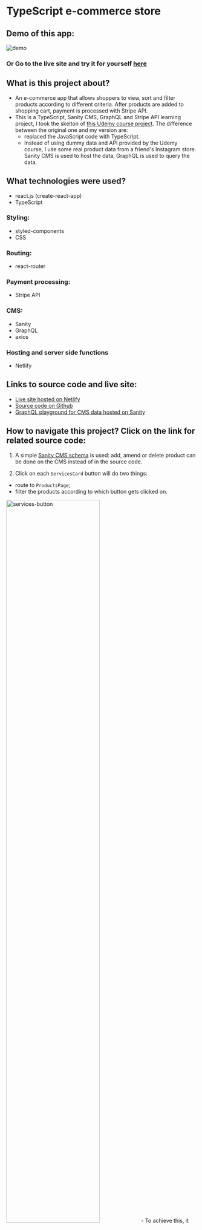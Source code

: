 # TypeScript e-commerce store

## Demo of this app:

![demo](./src/assets/cute-buddy-demo.gif)

### Or Go to the live site and try it for yourself [here](https://cute-buddy.netlify.app/)


## What is this project about?
- An e-commerce app that allows shoppers to view, sort and filter products according to different criteria. After products are added to shopping cart, payment is processed with Stripe API.
- This is a TypeScript, Sanity CMS, GraphQL and Stripe API learning project, I took the skelton of [this Udemy course project](https://react-course-comfy-sloth-store.netlify.app/). The difference between the original one and my version are:
  - replaced the JavaScript code with TypeScript.
  - Instead of using dummy data and API provided by the Udemy course, I use some real product data from a friend's Instagram store. Sanity CMS is used to host the data, GraphQL is used to query the data.

## What technologies were used?

- react.js (create-react-app)
- TypeScript

### Styling:
- styled-components
- CSS
### Routing:
- react-router
### Payment processing:
- Stripe API
### CMS:
- Sanity
- GraphQL
- axios
### Hosting and server side functions
- Netlify

## Links to source code and live site:
- [Live site hosted on Netlify](https://-cute-buddy.netlify.app/)
- [Source code on Github](https://github.com/-1codingguy/typescript-e-commerce)
- [GraphQL playground for CMS data hosted on Sanity](https://bqk6gkzk.api.sanity.io/v1/graphql/production/default)


## How to navigate this project? Click on the link for related source code:
1. A simple [Sanity CMS schema](https://github.com/1codingguy/typescript-e-commerce/blob/main/cutebuddy/schemas/product.js) is used: add, amend or delete product can be done on the CMS instead of in the source code.

2. Click on each `ServicesCard` button will do two things:
  - route to `ProductsPage`;
  - filter the products according to which button gets clicked on.
  <img src="./src/assets/services-button.png" alt="services-button" width="70%"/>
    - To achieve this, it has to go through three steps:
      1. clear the previous filters
      2. set `isClickFromServices` state variable to tru
      3. update filters according to the button gets clicked on
      - [Click here](https://github.com/1codingguy/typescript-e-commerce/blob/main/src/components/Services/ServicesCards.tsx#L21) for the relevant code.
    
    - Why is there a `isClickFromServices` variable?
      - Each time `ServicesPage` is mounted, the page should display all product, i.e. filters should be cleared.
      - But when routed from `Services` component, `ProductsPage` should display products of relevant service.
      - To work around this, an if statement is used to check if the page is routed from `Services`, [click here for the relevant code](https://github.com/1codingguy/typescript-e-commerce/blob/main/src/pages/ProductsPage.tsx#L10). 


3. Shoppers can choose to view the products in `ListView` or `GridView`. [Click here for relevant code](https://github.com/1codingguy/typescript-e-commerce/blob/main/src/components/ProductList.tsx#L24).

4. Shoppers are able to filter products by different criteria, such as by keyword, price, etc. 
  - [Click here for code structure](https://github.com/1codingguy/typescript-e-commerce/blob/main/src/components/Filters/Filters.tsx#L22); 
  - [Click here for filters updating function](https://github.com/1codingguy/typescript-e-commerce/blob/main/src/reducers/filter_reducer.ts#L61).


5. Products can be sorted by price or name, in ascending or descending order [Click here for sorting function](https://github.com/1codingguy/typescript-e-commerce/blob/main/src/reducers/filter_reducer.ts#L41).


6. Payment is processed by Stripe API, [click here for relevant code](https://github.com/1codingguy/typescript-e-commerce/blob/main/src/components/CheckoutForm.tsx).


## Why I built the project this way?
### About filtering:

Lots of thoughts were given about filter functions related to 'age' and 'height' because of the nature of baby product. I am listing some reasons why `age` and `height` filters are setup in this way:

1. create "baskets of categories"

- Baby products in general are labelled as suitable for different ages, for instance: 
  - 3-6 months
  - under 1 year old, or 
  - all ages
- To filter the products according these age descriptions, first I need to create some "baskets" of fixed categories like these:
  - 0-3 months
  - 3-6 months
  - 6-9 months
  - 9-12 months
  - 12-24 months
  - 24 months +
- Then assign a product one or more of these categories. For example, 
  - if a product is suitable for infant of `3-6 months`, then assign only such category.
  - if a product is labelled `0+`, i.e. suitable for all ages, then all of these categories should be assigned to the product.

2. Why use checkbox for `age` filter, instead of selection tab like `category`?
- A product can only be either a piece of `toy` or a piece of `clothing`, but cannot be both. Click on selection tab of `toy`  should display all the `toy`  product.
- But a product can be suitable for multiple age categories, for example: a product for infant under 6 months should have both `0-3 months` and `3-6 months`. Since multiple choices can be selected at the same time, checkbox should be used.
- By default when the page mounts, it displays all products, which implicitly means none of the filters are applied. So a checkbox of `all` is not needed for `age` (unlike `category` filter) because the app should allow the user to apply different criteria one by one, instead of applying all the filters for the user by default.

- <img src="./src/assets/age-checkbox.png" alt="age-checkbox" width="70%"/>

3. There should be text description about `age` and `height` other than the 'category baskets' alone.
- if a product is suitable for an infant of height 65 cm, it is inside the category of `60-69 cm` for filtering purpose. 
- But in the `singleProductPage`, it states "suitable for height: 65cm" to provide some readable text to the user. 
- That means there are two fields related to 'height' factor in the Schema:
  - `height` refers the categories (e.g. '60-69 cm'), a product can have zero or multiple of such categories.
  - `heightDescription` refers to the text description specified from the product manufacturer, which is also a more precise product description in readable text.

### Why using react-router v5 instead of the latest react-router v6?
- When I started the project, the latest react-router v6 was released.
- I chose to keep using react-router v5 instead since this project is mainly a TypeScript learning project. Adapt to the latest version of react-router wasn't my priority.

## What can be further improved?
1. filter in mobile view, should use a modal instead of a toggle-able menu.
<img src="./src/assets/filter-toggle.png" alt="filter-toggle" width="70%">

2. Schema design should take into account that that one product can have different variants. For instance, A product with different colour and sizes. 
    - Different variants of a product should have the same product_id, but a different SKU, which is not implemented in this project.

## How can you clone and tweak this project?

From your command line, first clone this repo:

```
# Clone this repository
$ git clone https://github.com/1codingguy/typescript-e-commerce.git

# Go into the repository
$ cd typescript-e-commerce

# Remove current origin repository
$ git remote remove origin

```

Then you can install the dependencies using NPM:

```
# Install dependencies
$ npm install

# Start development server
$ npm start
```

Happy coding!

---

## Author

**coding-guy**

- [GitHub](https://github.com/1codingguy)
- [Blog](https://blog.coding-guy.com/)
- [Twitter](https://twitter.com/1codingguy)
- [LinkedIn](https://www.linkedin.com/in/1codingguy/)

